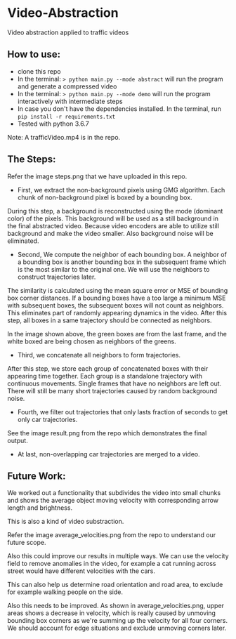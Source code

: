# Video-Abstraction

Video abstraction applied to traffic videos

## How to use:
* clone this repo
* In the terminal: `> python main.py --mode abstract` will run the program and generate a compressed video
* In the terminal: `> python main.py --mode demo` will run the program interactively with intermediate steps
* In case you don't have the dependencies installed. In the terminal, run `pip install -r requirements.txt`
* Tested with python 3.6.7

Note: A trafficVideo.mp4 is in the repo.

## The Steps:
Refer the image steps.png that we have uploaded in this repo.
* First, we extract the non-background pixels using GMG algorithm. Each chunk of non-background pixel is boxed by a bounding box.

During this step, a background is reconstructed using the mode (dominant color) of the pixels. This background will be used as a still
background in the final abstracted video. Because video encoders are able to utilize still background and make the video smaller.
Also background noise will be eliminated.

* Second, We compute the neighbor of each bounding box. A neighbor of a bounding box is another bounding box in the subsequent frame which is the most similar to the original one. We will use the neighbors to construct trajectories later.

The similarity is calculated using the mean square error or MSE of bounding box corner distances. If a bounding boxes have a too large a minimum MSE with subsequent boxes, the subsequent boxes will not count as neighbors. This eliminates part of randomly appearing dynamics in the video. After this step, all boxes in a same trajectory should be connected as neighbors.

In the image shown above, the green boxes are from the last frame, and the white boxed are being chosen as neighbors of the greens.

* Third, we concatenate all neighbors to form trajectories.

After this step, we store each group of concatenated boxes with their appearing time together. Each group is a standalone trajectory with continuous movements. Single frames that have no neighbors are left out. There will still be many short trajectories caused by random background noise.


* Fourth, we filter out trajectories that only lasts fraction of seconds to get only car trajectories.

See the image result.png from the repo which demonstrates the final output.

* At last, non-overlapping car trajectories are merged to a video.
## Future Work:

We worked out a functionality that subdivides the video into small chunks and shows the average object moving velocity with corresponding arrow length and brightness.

This is also a kind of video substraction.

Refer the image average_velocities.png from the repo to understand our future scope.

Also this could improve our results in multiple ways. We can use the velocity field to remove anomalies in the video, for example a cat running across street would have different velocities with the cars.

This can also help us determine road orientation and road area, to exclude for example walking people on the side.

Also this needs to be improved. As shown in average_velocities.png, upper areas shows a decrease in velocity, which is really caused by unmoving bounding box corners as we're summing up the velocity for all four corners. We should account for edge situations and exclude unmoving corners later.


